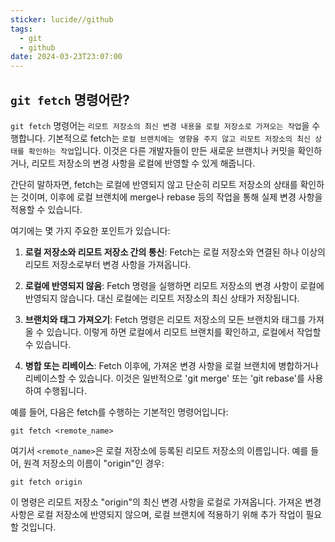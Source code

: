 ```yaml
---
sticker: lucide//github
tags:
  - git
  - github
date: 2024-03-23T23:07:00
---
```


## `git fetch` 명령어란?

`git fetch` 명령어는 `리모트 저장소의 최신 변경 내용을 로컬 저장소로 가져오는 작업`을 수행합니다. 
기본적으로 fetch는 `로컬 브랜치에는 영향을 주지 않고 리모트 저장소의 최신 상태를 확인하는 작업`입니다. 
이것은 다른 개발자들이 만든 새로운 브랜치나 커밋을 확인하거나, 리모트 저장소의 변경 사항을 로컬에 반영할 수 있게 해줍니다.

간단히 말하자면, fetch는 로컬에 반영되지 않고 단순히 리모트 저장소의 상태를 확인하는 것이며, 이후에 로컬 브랜치에 merge나 rebase 등의 작업을 통해 실제 변경 사항을 적용할 수 있습니다.

여기에는 몇 가지 주요한 포인트가 있습니다:

1. **로컬 저장소와 리모트 저장소 간의 통신**: Fetch는 로컬 저장소와 연결된 하나 이상의 리모트 저장소로부터 변경 사항을 가져옵니다.

2. **로컬에 반영되지 않음**: Fetch 명령을 실행하면 리모트 저장소의 변경 사항이 로컬에 반영되지 않습니다. 대신 로컬에는 리모트 저장소의 최신 상태가 저장됩니다.

3. **브랜치와 태그 가져오기**: Fetch 명령은 리모트 저장소의 모든 브랜치와 태그를 가져올 수 있습니다. 이렇게 하면 로컬에서 리모트 브랜치를 확인하고, 로컬에서 작업할 수 있습니다.

4. **병합 또는 리베이스**: Fetch 이후에, 가져온 변경 사항을 로컬 브랜치에 병합하거나 리베이스할 수 있습니다. 이것은 일반적으로 'git merge' 또는 'git rebase'를 사용하여 수행됩니다.

예를 들어, 다음은 fetch를 수행하는 기본적인 명령어입니다:

```
git fetch <remote_name>
```

여기서 `<remote_name>`은 로컬 저장소에 등록된 리모트 저장소의 이름입니다. 예를 들어, 원격 저장소의 이름이 "origin"인 경우:

```
git fetch origin
```

이 명령은 리모트 저장소 "origin"의 최신 변경 사항을 로컬로 가져옵니다. 가져온 변경 사항은 로컬 저장소에 반영되지 않으며, 로컬 브랜치에 적용하기 위해 추가 작업이 필요할 것입니다.